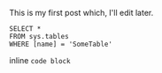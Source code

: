 This is my first post which, I'll edit later.

 ```tsql
 SELECT *
 FROM sys.tables
 WHERE [name] = 'SomeTable'
 ```
inline `code block`
